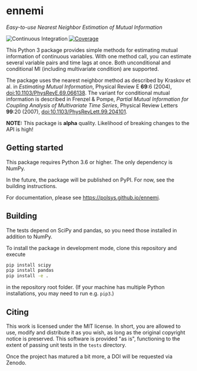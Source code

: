 # ennemi
_Easy-to-use Nearest Neighbor Estimation of Mutual Information_

![Continuous Integration](https://github.com/polsys/ennemi/workflows/Continuous%20Integration/badge.svg)
[![Coverage](https://sonarcloud.io/api/project_badges/measure?project=polsys_ennemi&metric=coverage)](https://sonarcloud.io/dashboard?id=polsys_ennemi)

This Python 3 package provides simple methods for estimating mutual information of continuous variables.
With one method call, you can estimate several variable pairs and time lags at once.
Both unconditional and conditional MI (including multivariate condition) are supported.

The package uses the nearest neighbor method as described by Kraskov et al. in
_Estimating Mutual Information_, Physical Review E **69**:6 (2004),
[doi:10.1103/PhysRevE.69.066138](https://dx.doi.org/10.1103/PhysRevE.69.066138).
The variant for conditional mutual information is described in Frenzel & Pompe,
_Partial Mutual Information for Coupling Analysis of Multivariate Time Series_,
Physical Review Letters **99**:20 (2007),
[doi:10.1103/PhysRevLett.99.204101](https://dx.doi.org/10.1103/PhysRevLett.99.204101).

**NOTE:** This package is **alpha** quality. Likelihood of breaking changes to the API is high!


## Getting started

This package requires Python 3.6 or higher.
The only dependency is NumPy.

In the future, the package will be published on PyPI.
For now, see the building instructions.

For documentation, please see https://polsys.github.io/ennemi.


## Building

The tests depend on SciPy and pandas, so you need those installed in addition to NumPy.

To install the package in development mode, clone this repository and execute
```sh
pip install scipy
pip install pandas
pip install -e .
```
in the repository root folder.
(If your machine has multiple Python installations, you may need to run e.g. `pip3`.)


## Citing

This work is licensed under the MIT license.
In short, you are allowed to use, modify and distribute it as you wish, as long as
the original copyright notice is preserved.
This software is provided "as is", functioning to the extent of passing unit tests in the `tests` directory.

Once the project has matured a bit more, a DOI will be requested via Zenodo.
